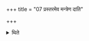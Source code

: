 +++
title = "07 प्रस्तरमेव मन्त्रेण दाति"

+++

<details><summary>थिते</summary>

7. The view of Vājasaneyins' is that he cuts only the Prastara along with a formula; and all the other silently (without any formula).  

[^1]: This view cannot be found in any available text of the Vājasaneyins.
</details>
